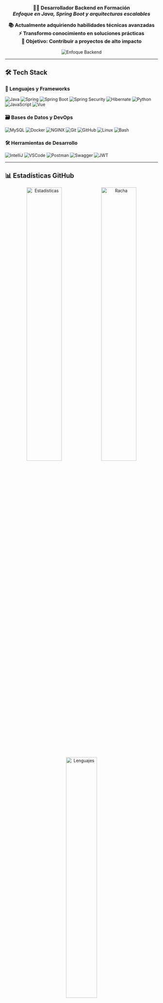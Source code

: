 

<h3 align="center">
  
  **👨‍💻 Desarrollador Backend en Formación**  
  _Enfoque en Java, Spring Boot y arquitecturas escalables_  
  
  📚 Actualmente adquiriendo habilidades técnicas avanzadas  
  ⚡ Transformo conocimiento en soluciones prácticas  
  🌟 Objetivo: Contribuir a proyectos de alto impacto  

</h3>

<p align="center">
  <img src="https://img.shields.io/badge/Enfocado_en-Backend-7E3ACE?style=for-the-badge&logo=java&logoColor=white" alt="Enfoque Backend" />
</p>

---

## 🛠️ **Tech Stack**

### 🔧 **Lenguajes y Frameworks**
<p align="left">
  <img src="https://img.shields.io/badge/Java-ED8B00?style=for-the-badge&logo=openjdk&logoColor=white" alt="Java" />
  <img src="https://img.shields.io/badge/Spring-6DB33F?style=for-the-badge&logo=spring&logoColor=white" alt="Spring" />
  <img src="https://img.shields.io/badge/Spring_Boot-6DB33F?style=for-the-badge&logo=spring-boot&logoColor=white" alt="Spring Boot" />
  <img src="https://img.shields.io/badge/Spring_Security-6DB33F?style=for-the-badge&logo=spring-security&logoColor=white" alt="Spring Security" />
  <img src="https://img.shields.io/badge/Hibernate-59666C?style=for-the-badge&logo=hibernate&logoColor=white" alt="Hibernate" />
  <img src="https://img.shields.io/badge/Python-3776AB?style=for-the-badge&logo=python&logoColor=white" alt="Python" />
  <img src="https://img.shields.io/badge/JavaScript-F7DF1E?style=for-the-badge&logo=javascript&logoColor=black" alt="JavaScript" />
  <img src="https://img.shields.io/badge/Vue.js-4FC08D?style=for-the-badge&logo=vuedotjs&logoColor=white" alt="Vue" />
</p>

### 🗃️ **Bases de Datos y DevOps**
<p align="left">
  <img src="https://img.shields.io/badge/MySQL-4479A1?style=for-the-badge&logo=mysql&logoColor=white" alt="MySQL" />
  <img src="https://img.shields.io/badge/Docker-2496ED?style=for-the-badge&logo=docker&logoColor=white" alt="Docker" />
  <img src="https://img.shields.io/badge/NGINX-009639?style=for-the-badge&logo=nginx&logoColor=white" alt="NGINX" />
  <img src="https://img.shields.io/badge/Git-F05032?style=for-the-badge&logo=git&logoColor=white" alt="Git" />
  <img src="https://img.shields.io/badge/GitHub-181717?style=for-the-badge&logo=github&logoColor=white" alt="GitHub" />
  <img src="https://img.shields.io/badge/Linux-FCC624?style=for-the-badge&logo=linux&logoColor=black" alt="Linux" />
  <img src="https://img.shields.io/badge/Bash-4EAA25?style=for-the-badge&logo=gnu-bash&logoColor=white" alt="Bash" />
</p>

### 🛠 **Herramientas de Desarrollo**
<p align="left">
  <img src="https://img.shields.io/badge/IntelliJ_IDEA-000000?style=for-the-badge&logo=intellij-idea&logoColor=white" alt="IntelliJ" />
  <img src="https://img.shields.io/badge/VSCode-007ACC?style=for-the-badge&logo=visual-studio-code&logoColor=white" alt="VSCode" />
  <img src="https://img.shields.io/badge/Postman-FF6C37?style=for-the-badge&logo=postman&logoColor=white" alt="Postman" />
  <img src="https://img.shields.io/badge/Swagger-85EA2D?style=for-the-badge&logo=swagger&logoColor=black" alt="Swagger" />
  <img src="https://img.shields.io/badge/JWT-000000?style=for-the-badge&logo=json-web-tokens&logoColor=white" alt="JWT" />
</p>

---

## 📊 **Estadísticas GitHub**

<div align="center">
  <img src="https://github-readme-stats.vercel.app/api?username=DiegoVargasFalla&show_icons=true&theme=dracula&hide_border=true" alt="Estadísticas" width="48%" />
  <img src="https://github-readme-streak-stats.herokuapp.com/?user=DiegoVargasFalla&theme=dracula&hide_border=true" alt="Racha" width="48%" />
</div>

<div align="center">
  <img src="https://github-readme-stats.vercel.app/api/top-langs/?username=DiegoVargasFalla&layout=compact&theme=dracula&hide_border=true" alt="Lenguajes" width="45%" />
</div>

---

## 🏆 Proyectos Destacados
- [Proyecto 1](https://github.com/DiegoVargasFalla/courseManagementSystem.git)
- [Proyecto 2](https://github.com/DiegoVargasFalla/HiddenPass-backend.git)

---

## 🌐 **Conecta conmigo**
<p align="left">
  <a href="www.linkedin.com/in/diego-vargas-falla" target="_blank">
    <img src="https://img.shields.io/badge/LinkedIn-0A66C2?style=for-the-badge&logo=linkedin&logoColor=white" alt="LinkedIn" />
  </a>
  <a href="mailto:TU_EMAIL@gmail.com">
    <img src="https://img.shields.io/badge/Gmail-EA4335?style=for-the-badge&logo=gmail&logoColor=white" alt="Gmail" />
  </a>
   <a href="https://diegovargasfalla.github.io/Portfolio/" target="_blank">
     <img src="https://img.shields.io/badge/Portfolio-7E3ACE?style=for-the-badge&logo=hyper&logoColor=white" alt="Portfolio" />
  </a>
</p>

---

<div align="center">
  <img src="https://komarev.com/ghpvc/?username=DiegoVargasFalla&label=Profile+Views&color=7E3ACE&style=flat-square" alt="Contador de visitas" />
</div>
